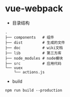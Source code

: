 # vue-webpack

- 目录结构 

```
.
├── components   # 组件
├── dist         # 生成的文件
├── doc          # wiki文档
├── lib          # 第三方库
├── node_modules # node模块
├── src          # 应用代码
└── vuex
    └── actions.js   
```

- build 

``
npm run build --production
``